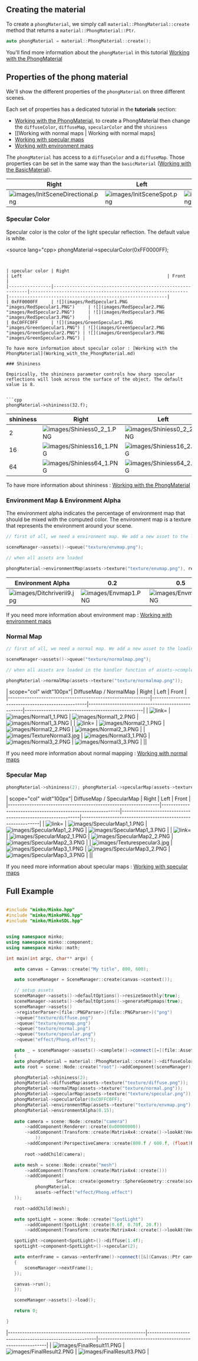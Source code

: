 Creating the material
---------------------

To create a `phongMaterial`, we simply call `material::PhongMaterial::create` method that returns a `material::PhongMaterial::Ptr`.


```cpp
auto phongMaterial = material::PhongMaterial::create(); 
```


You'll find more information about the `phongMaterial` in this tutorial [Working with the PhongMaterial](Working_with_the_PhongMaterial.md)

Properties of the phong material
--------------------------------

We'll show the different properties of the `phongMaterial` on three different scenes.

Each set of properties has a dedicated tutorial in the **tutorials** section:

-   [Working with the PhongMaterial](Working_with_the_PhongMaterial.md), to create a PhongMaterial then change the `diffuseColor`, `diffuseMap`, `specularColor` and the `shininess`
-   [[Working with normal maps | Working with normal maps]
-   [ Working with specular maps](Working_with_specular_maps_.md)
-   [ Working with environment maps](Working_with_environment_maps_.md)

The `phongMaterial` has access to a `diffuseColor` and a `diffuseMap`. Those properties can be set in the same way than the `basicMaterial` ([Working with the BasicMaterial](Working_with_the_BasicMaterial.md)).

| Right                                                                  | Left                                                     | Front                                                      |
|------------------------------------------------------------------------|----------------------------------------------------------|------------------------------------------------------------|
| ![](images/InitSceneDirectional.png "images/InitSceneDirectional.png") | ![](images/InitSceneSpot.png "images/InitSceneSpot.png") | ![](images/InitScenePoint.png "images/InitScenePoint.png") |

### Specular Color

Specular color is the color of the light specular reflection. The default value is white.

<source lang="cpp> phongMaterial->specularColor(0xFF0000FF); 
```


| specular color | Right                                                      | Left                                                       | Front                                                      |
|----------------|------------------------------------------------------------|------------------------------------------------------------|------------------------------------------------------------|
| 0xFF0000FF     | ![](images/RedSpecular1.PNG "images/RedSpecular1.PNG")     | ![](images/RedSpecular2.PNG "images/RedSpecular2.PNG")     | ![](images/RedSpecular3.PNG "images/RedSpecular3.PNG")     |
| 0xC0FFC0FF     | ![](images/GreenSpecular1.PNG "images/GreenSpecular1.PNG") | ![](images/GreenSpecular2.PNG "images/GreenSpecular2.PNG") | ![](images/GreenSpecular3.PNG "images/GreenSpecular3.PNG") |

To have more information about specular color : [Working with the PhongMaterial](Working_with_the_PhongMaterial.md)

### Shininess

Empirically, the shininess parameter controls how sharp specular reflections will look across the surface of the object. The default value is 8.


```cpp
phongMaterial->shininess(32.f); 
```


| shininess | Right                                                    | Left                                                     | Front                                                    |
|-----------|----------------------------------------------------------|----------------------------------------------------------|----------------------------------------------------------|
| 2         | ![](images/Shiniess0_2_1.PNG "images/Shiniess0_2_1.PNG") | ![](images/Shiniess0_2_2.PNG "images/Shiniess0_2_2.PNG") | ![](images/Shiniess0_2_3.PNG "images/Shiniess0_2_3.PNG") |
| 16        | ![](images/Shiniess16_1.PNG "images/Shiniess16_1.PNG")   | ![](images/Shiniess16_2.PNG "images/Shiniess16_2.PNG")   | ![](images/Shiniess16_3.PNG "images/Shiniess16_3.PNG")   |
| 64        | ![](images/Shiniess64_1.PNG "images/Shiniess64_1.PNG")   | ![](images/Shiniess64_2.PNG "images/Shiniess64_2.PNG")   | ![](images/Shiniess64_3.PNG "images/Shiniess64_3.PNG")   |

To have more information about shininess : [Working with the PhongMaterial](Working_with_the_PhongMaterial.md)

### Environment Map & Environment Alpha

The environment alpha indicates the percentage of environment map that should be mixed with the computed color. The environment map is a texture that represents the environment around your scene.


```cpp
// first of all, we need a environment map. We add a new asset to the loading queue.

sceneManager->assets()->queue("texture/envmap.png");

// when all assets are loaded

phongMaterial->environmentMap(assets->texture("texture/envmap.png"), render::EnvironmentMap2dType::BlinnNewell); phongMaterial->environmentAlpha(0.2f); 
```


| Environment Alpha                                        | 0.2                                          | 0.5                                          | 0.95                                         |
|----------------------------------------------------------|----------------------------------------------|----------------------------------------------|----------------------------------------------|
| ![](images/Ditchriverii9.jpg "images/Ditchriverii9.jpg") | ![](images/Envmap1.PNG "images/Envmap1.PNG") | ![](images/Envmap2.PNG "images/Envmap2.PNG") | ![](images/Envmap3.PNG "images/Envmap3.PNG") |

If you need more information about environment map : [ Working with environment maps](Working_with_environment_maps_.md)

### Normal Map


```cpp
// first of all, we need a normal map. We add a new asset to the loading queue.

sceneManager->assets()->queue("texture/normalmap.png");

// when all assets are loaded in the handler function of assets->complete()

phongMaterial->normalMap(assets->texture("texture/normalmap.png")); 
```


| scope="col" widt"100px"| DiffuseMap / NormalMap            | Right                                            | Left                                             | Front                                            |
|------------------------------------------------------------|--------------------------------------------------|--------------------------------------------------|--------------------------------------------------|
| ![ link=](images/TextureNormal1.jpg " link=")              | ![](images/Normal1_1.PNG "images/Normal1_1.PNG") | ![](images/Normal1_2.PNG "images/Normal1_2.PNG") | ![](images/Normal1_3.PNG "images/Normal1_3.PNG") |
| ![ link=](images/TextureNormal2.jpg " link=")              | ![](images/Normal2_1.PNG "images/Normal2_1.PNG") | ![](images/Normal2_2.PNG "images/Normal2_2.PNG") | ![](images/Normal2_3.PNG "images/Normal2_3.PNG") |
| ![](images/TextureNormal3.jpg "images/TextureNormal3.jpg") | ![](images/Normal3_1.PNG "images/Normal3_1.PNG") | ![](images/Normal3_2.PNG "images/Normal3_2.PNG") | ![](images/Normal3_3.PNG "images/Normal3_3.PNG") |
||

If you need more information about normal mapping : [Working with normal maps](Working_with_normal_maps_.md)

### Specular Map


```cpp
phongMaterial->shininess(2); phongMaterial->specularMap(assets->texture("texture/specularmap.png")); 
```


| scope="col" widt"100px"| DiffuseMap / SpecularMap              | Right                                                      | Left                                                       | Front                                                      |
|----------------------------------------------------------------|------------------------------------------------------------|------------------------------------------------------------|------------------------------------------------------------|
| ![ link=](images/Texturespecular1.jpg " link=")                | ![](images/SpecularMap1_1.PNG "images/SpecularMap1_1.PNG") | ![](images/SpecularMap1_2.PNG "images/SpecularMap1_2.PNG") | ![](images/SpecularMap1_3.PNG "images/SpecularMap1_3.PNG") |
| ![ link=](images/Texturespecular22.jpg " link=")               | ![](images/SpecularMap2_1.PNG "images/SpecularMap2_1.PNG") | ![](images/SpecularMap2_2.PNG "images/SpecularMap2_2.PNG") | ![](images/SpecularMap2_3.PNG "images/SpecularMap2_3.PNG") |
| ![](images/Texturespecular3.jpg "images/Texturespecular3.jpg") | ![](images/SpecularMap3_1.PNG "images/SpecularMap3_1.PNG") | ![](images/SpecularMap3_2.PNG "images/SpecularMap3_2.PNG") | ![](images/SpecularMap3_3.PNG "images/SpecularMap3_3.PNG") |
||

If you need more information about specular maps : [ Working with specular maps](Working_with_specular_maps_.md)

Full Example
------------


```cpp

#include "minko/Minko.hpp" 
#include "minko/MinkoPNG.hpp" 
#include "minko/MinkoSDL.hpp"


using namespace minko; 
using namespace minko::component; 
using namespace minko::math;

int main(int argc, char** argv) {

   auto canvas = Canvas::create("My title", 800, 600);

   auto sceneManager = SceneManager::create(canvas->context());

   // setup assets
   sceneManager->assets()->defaultOptions()->resizeSmoothly(true);
   sceneManager->assets()->defaultOptions()->generateMipmaps(true);
   sceneManager->assets()
   ->registerParser<[file::PNGParser>](file::PNGParser>)("png")
   ->queue("texture/diffuse.png")
   ->queue("texture/envmap.png")
   ->queue("texture/normal.png")
   ->queue("texture/specular.png")
   ->queue("effect/Phong.effect");

   auto _ = sceneManager->assets()->complete()->connect([=](file::AssetLibrary::Ptr assets)
   {
   auto phongMaterial = material::PhongMaterial::create()->diffuseColor(math::Vector4::create(1., 1., 1., 1.));
   auto root = scene::Node::create("root")->addComponent(sceneManager);

   phongMaterial->shininess(2);
   phongMaterial->diffuseMap(assets->texture("texture/diffuse.png"));
   phongMaterial->normalMap(assets->texture("texture/normal.png"));
   phongMaterial->specularMap(assets->texture("texture/specular.png"));
   phongMaterial->specularColor(0xC0FFC0FF);
   phongMaterial->environmentMap(assets->texture("texture/envmap.png"), render::EnvironmentMap2dType::BlinnNewell);
   phongMaterial->environmentAlpha(0.15);
       
   auto camera = scene::Node::create("camera")
       ->addComponent(Renderer::create(0x00000000))
       ->addComponent(Transform::create(Matrix4x4::create()->lookAt(Vector3::create(0.0f, 0.f, 0.f), Vector3::create(0.0f, 1.f, 1.3f))
           ))
       ->addComponent(PerspectiveCamera::create(800.f / 600.f, (float)PI * 0.25f, .1f, 1000.f));
   
       root->addChild(camera);

   auto mesh = scene::Node::create("mesh")
       ->addComponent(Transform::create(Matrix4x4::create()))
       ->addComponent(
                   Surface::create(geometry::SphereGeometry::create(sceneManager->assets()->context(), 30, 30, true),
           phongMaterial,
           assets->effect("effect/Phong.effect")
   ));

   root->addChild(mesh);

   auto spotLight = scene::Node::create("SpotLight")
       ->addComponent(SpotLight::create(0.6f, 0.78f, 20.f))
       ->addComponent(Transform::create(Matrix4x4::create()->lookAt(Vector3::zero(), Vector3::create(3.f, 5.f, 1.5f))));

   spotLight->component<SpotLight>()->diffuse(1.4f);
   spotLight->component<SpotLight>()->specular(2);

   auto enterFrame = canvas->enterFrame()->connect([&](Canvas::Ptr canvas, uint time, uint deltaTime)
   {
       sceneManager->nextFrame();
   });

   canvas->run();
   });

   sceneManager->assets()->load();

   return 0;

} 
```


|----------------------------------------------------------|--------------------------------------------------------|--------------------------------------------------------|
| ![](images/FinalResult11.PNG "images/FinalResult11.PNG") | ![](images/FinalResult2.PNG "images/FinalResult2.PNG") | ![](images/FinalResult3.PNG "images/FinalResult3.PNG") |


